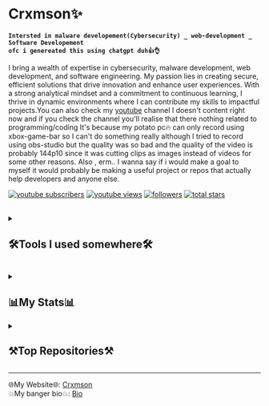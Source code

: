 # Crxmson✨

**`Intersted in malware developement(Cybersecurity) _ web-development _ Software Developement`**
<br>
**`ofc i genereated this using chatgpt duh👍👌`**

I bring a wealth of expertise in cybersecurity, malware development, web development, and software engineering. My passion lies in creating secure, efficient solutions that drive innovation and enhance user experiences. With a strong analytical mindset and a commitment to continuous learning, I thrive in dynamic environments where I can contribute my skills to impactful projects.You can also check my <a href="https://www.youtube.com/channel/UC8haN0hOVjsV8FPpJBi4IFQ?">youtube</a> channel I doesn't content right now and if you check the channel you'll realise that there nothing related to programming/coding It's because my potato pc🔥 can only record using xbox-game-bar so I can't do something really although I tried to record using obs-studio but the quality was so bad and the quality of the video is probably 144p10 since it was cutting clips as images instead of videos for some other reasons.
Also , erm.. I wanna say if i would make a goal to myself it would probably be making a useful project or repos that actually help developers and anyone else.

<p align="left">
    <a href="https://www.youtube.com/channel/UC8haN0hOVjsV8FPpJBi4IFQ?sub_confirmation=1">
         <img alt="youtube subscribers" title="Subscribe to my YouTube channel" src="https://custom-icon-badges.demolab.com/youtube/channel/subscribers/UC8haN0hOVjsV8FPpJBi4IFQ?color=%23E05D44&label=SUBSCRIBE&logo=video&logoColor=white&style=for-the-badge&labelColor=CE4630"/></a> 
    <a href="https://www.youtube.com/channel/UC8haN0hOVjsV8FPpJBi4IFQ?sub_confirmation=1">
         <img alt="youtube views" title="YouTube views" src="https://custom-icon-badges.demolab.com/youtube/channel/views/UC8haN0hOVjsV8FPpJBi4IFQ?color=%23E1AD0E&logo=eye&logoColor=white&style=for-the-badge&labelColor=C79600"/></a> 
    <a href="https://github.com/0xDot-mal?tab=followers">
         <img alt="followers" title="Follow me on Github" src="https://custom-icon-badges.demolab.com/github/followers/0xdot-mal?color=236ad3&labelColor=1155ba&style=for-the-badge&logo=person-add&label=Follow&logoColor=white"/></a>
    <a href="https://github.com/0xDot-mal?tab=repositories&sort=stargazers">
         <img alt="total stars" title="Total stars on GitHub" src="https://custom-icon-badges.demolab.com/github/stars/0xDot-mal?color=55960c&style=for-the-badge&labelColor=488207&logo=star"/></a>
</p>

<br>
<details> 
  <summary><h2>🛠️Tools I used somewhere🛠️</h2></summary>

  <h3>👨‍💻 Programming Languages include👨‍💻</h3>

  <p>
      <a href="https://github.com/search?q=user%3ADenverCoder1+language%3Aassembly"><img alt="MIPS Assembly" src="https://custom-icon-badges.demolab.com/badge/Assembly-525252.svg?logo=asm-hex&logoColor=white"></a>
      <img alt="Bash" src="https://img.shields.io/badge/Bash-121011.svg?">
      <img alt="C" src="https://custom-icon-badges.demolab.com/badge/C-03599C.svg?logo=c-in-hexagon&logoColor=white">
      <img alt="C++" src="https://custom-icon-badges.demolab.com/badge/C++-9C033A.svg?logo=cpp2&logoColor=white">
      <img alt="C#" src="https://custom-icon-badges.demolab.com/badge/C%23-68217A.svg?logo=cs2&logoColor=white">
      <img alt="CSS" src="https://img.shields.io/badge/CSS-1572B6.svg?logo=css3&logoColor=white">
      <img alt="Google Apps Script" src="https://custom-icon-badges.demolab.com/badge/Google%20Apps%20Script-02569B.svg?logo=gs&logoColor=white">
      <img alt="HTML" src="https://img.shields.io/badge/HTML-E34F26.svg?logo=html5&logoColor=white">
      <img alt="JavaScript" src="https://img.shields.io/badge/JavaScript-F7DF1E.svg?logo=javascript&logoColor=black">
      <img alt="Scratch" src="https://img.shields.io/badge/Scratch-4D97FF.svg?logo=scratch&logoColor=white">
  </p>


  <h3>🗄️Database and back-end etc..🗄️</h3>

  <p>
      <a href="#"><img alt="Node.js" src="https://img.shields.io/badge/Node.js-43853D.svg?logo=node.js&logoColor=white"></a>
      <a href="#"><img alt="Python" src="https://img.shields.io/badge/Python-14354C.svg?logo=python&logoColor=white"></a>
      <a href="#"><img alt="SQL" src="https://custom-icon-badges.demolab.com/badge/SQL-025E8C.svg?logo=database&logoColor=white"></a>
      <a href="#"><img alt="GitHub Pages" src="https://img.shields.io/badge/GitHub%20Pages-327FC7.svg?logo=github&logoColor=white"></a>
      <a href="#"><img alt="MongoDB" src ="https://img.shields.io/badge/MongoDB-4ea94b.svg?logo=mongodb&logoColor=white"></a>
      <a href="#"><img alt="MySQL" src="https://img.shields.io/badge/MySQL-00f.svg?logo=mysql&logoColor=white"></a>
      <a href="#"><img alt="SQLite" src ="https://img.shields.io/badge/SQLite-07405e.svg?logo=sqlite&logoColor=white"></a>
  </p>

  <h3>💻 Software and Tools</h3>

  <p>
      <a href="#"><img alt="Repl.it" src="https://img.shields.io/badge/Repl.it-0D101E.svg?logo=Replit&logoColor=white"></a>
      <a href="#"><img alt="Adobe" src="https://img.shields.io/badge/Adobe-FF0000.svg?logo=adobe&logoColor=white"></a>
      <a href="#"><img alt="Android" src="https://img.shields.io/badge/Android-3DDC84?logo=android&logoColor=white"></a>
      <a href="#"><img alt="Audacity" src="https://img.shields.io/badge/-Audacity-0000CC?logo=audacity&logoColor=white"></a>
      <a href="#"><img alt="Bitwarden" src="https://img.shields.io/badge/-Bitwarden-175DDC?logo=bitwarden&logoColor=white"></a>
      <a href="#"><img alt="Dark Reader" src="https://img.shields.io/badge/-Dark%20Reader-141E24?logo=dark-reader&logoColor=white"></a>
      <a href="#"><img alt="Discord" src="https://img.shields.io/badge/-Discord-5865F2.svg?logo=discord&logoColor=white"></a>
      <a href="#"><img alt="Git" src="https://img.shields.io/badge/Git-F05033.svg?logo=git&logoColor=white"></a>
      <a href="#"><img alt="GitHub Desktop" src="https://img.shields.io/badge/GitHub%20Desktop-8034A9.svg?logo=github&logoColor=white"></a>
      <a href="#"><img alt="Google Sheets" src="https://img.shields.io/badge/Sheets-34A853.svg?logo=google%20sheets&logoColor=white"></a>
      <a href="#"><img alt="OBS Studio" src="https://img.shields.io/badge/-OBS-302E31?logo=obs-studio&logoColor=white"></a>
      <a href="#"><img alt="SonarLint" src="https://img.shields.io/badge/-SonarLint-CB2029?logo=sonarlint&logoColor=white"></a>
      <a href="#"><img alt="Stack Overflow" src="https://img.shields.io/badge/-Stack%20Overflow-FE7A16?logo=stack-overflow&logoColor=white"></a>
      <a href="#"><img alt="Visual Studio Code" src="https://img.shields.io/badge/Visual%20Studio%20Code-0078d7.svg?logo=visual-studio-code&logoColor=white"></a>

  </p>

   <h3>🪟Operation system🐧</h3>
   <p>
      <a href="#"><img alt="Arch Linux" src="https://img.shields.io/badge/Windows%2011-1793D1.svg?logo=windows-11&logoColor=white"></a>
      <a href="#"><img alt="Windows 10" src="https://img.shields.io/badge/Windows%2010-1793D1.svg?logo=windows-10&logoColor=white"></a>
      <a href="#"><img alt="Windows 11" src="https://img.shields.io/badge/Arch%20Linux-1793D1.svg?logo=arch-linux&logoColor=white"></a>
  </p>
</details>
<br>

<details> 
<summary><h2>📊My Stats📊</h2></summary>

<img align="center" src="https://github-readme-stats.vercel.app/api?username=0xDot-mal&show_icons=true&include_all_commits=true&theme=date_night&hide_border=false" alt="Law's github stats"/>
<br><br>
<img align="center" src="https://github-readme-stats.vercel.app/api/top-langs/?username=0xDot-mal&layout=compact&theme=date_night&hide_border=false"/>


</details> 
<details>
<summary><h2>⚒️Top Repositories⚒️</h2></summary>    
<a href="https://github.com/0xDot-mal/Website">
<img align="center" src="https://github-readme-stats.vercel.app/api/pin/?username=0xDot-mal&repo=Website&theme=date_night"/>
</a>
</details>


<hr>

🌐My Website🌐: <a href="https://crxmson.netlify.app"  target="_blank">Crxmson</a>
<br>
💥My banger bio💥: <a href="https://guns.lol/crxmson"  target="_blank">Bio</a>
